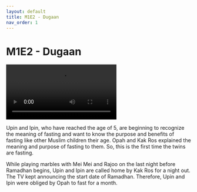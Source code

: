 ```yaml
---
layout: default
title: M1E2 - Dugaan
nav_order: 1
---
```


# M1E2 - Dugaan

<head>
  <link href="https://vjs.zencdn.net/8.16.1/video-js.css" rel="stylesheet" />
</head>

<body>
  <video
    id="my-video"
    class="video-js vjs-default-skin vjs-16-9"
    controls
    preload="auto"
    data-setup="{}"
  >
    <source src="https://github.com/upin-ipin-archives/videos/raw/refs/heads/main/M1/M1E2 - Dugaan.mp4" type="video/mp4" />
    <p class="vjs-no-js">
      To view this video please enable JavaScript, and consider upgrading to a
      web browser that
      <a href="https://videojs.com/html5-video-support/" target="_blank"
        >supports HTML5 video</a
      >
    </p>
  </video>

  <script src="https://vjs.zencdn.net/8.16.1/video.min.js"></script>
</body>

<br>

Upin and Ipin, who have reached the age of 5, are beginning to recognize the meaning of fasting and want to know the purpose and benefits of fasting like other Muslim children their age. Opah and Kak Ros explained the meaning and purpose of fasting to them. So, this is the first time the twins are fasting. 

While playing marbles with Mei Mei and Rajoo on the last night before Ramadhan begins, Upin and Ipin are called home by Kak Ros for a night out. The TV kept announcing the start date of Ramadhan. Therefore, Upin and Ipin were obliged by Opah to fast for a month.